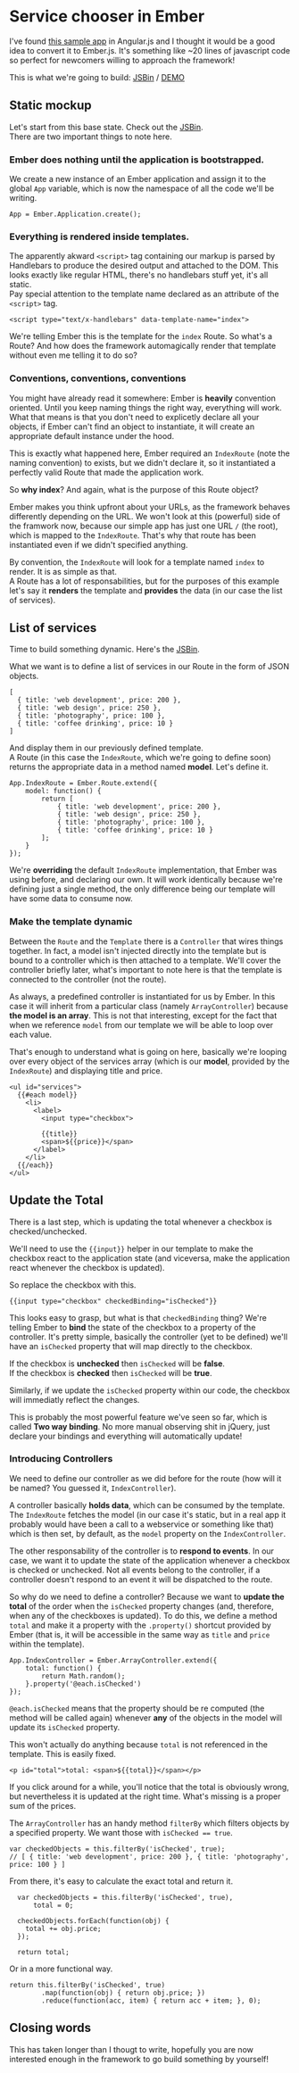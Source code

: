 # Service chooser in Ember

I've found [this sample app](http://tutorialzine.com/2013/05/quick-tip-convert-backbone-to-angularjs/) in Angular.js and I thought it would be a good idea to convert it to Ember.js. It's something like ~20 lines of javascript code so perfect for newcomers willing to approach the framework!

This is what we're going to build: [JSBin](http://jsbin.com/oNUfeTe/1/edit?html,js) / [DEMO](http://jsbin.com/oNUfeTe/1)


## Static mockup
Let's start from this base state. Check out the [JSBin](http://jsbin.com/oNUfeTe/3/edit?html,js).  
There are two important things to note here.


### Ember does nothing until the application is bootstrapped.

We create a new instance of an Ember application and assign it to the global `App` variable, which is now the namespace of all the code we'll be writing.

    App = Ember.Application.create();

### Everything is rendered inside templates.

The apparently akward `<script>` tag containing our markup is parsed by Handlebars to produce the desired output and attached to the DOM. This looks exactly like regular HTML, there's no handlebars stuff yet, it's all static.  
Pay special attention to the template name declared as an attribute of the `<script>` tag.

    <script type="text/x-handlebars" data-template-name="index">

We're telling Ember this is the template for the `index` Route. So what's a Route? And how does the framework automagically render that template without even me telling it to do so?


### Conventions, conventions, conventions

You might have already read it somewhere: Ember is **heavily** convention oriented. Until you keep naming things the right way, everything will work.  
What that means is that you don't need to explicetly declare all your objects, if Ember can't find an object to instantiate, it will create an appropriate default instance under the hood.

This is exactly what happened here, Ember required an `IndexRoute` (note the naming convention) to exists, but we didn't declare it, so it instantiated a perfectly valid Route that made the application work.

So **why index**? And again, what is the purpose of this Route object?

Ember makes you think upfront about your URLs, as the framework behaves differently depending on the URL. We won't look at this (powerful) side of the framwork now, because our simple app has just one URL `/` (the root), which is mapped to the `IndexRoute`. That's why that route has been instantiated even if we didn't specified anything.

By convention, the `IndexRoute` will look for a template named `index` to render. It is as simple as that.  
A Route has a lot of responsabilities, but for the purposes of this example let's say it **renders** the template and **provides** the data (in our case the list of services).


## List of services

Time to build something dynamic. Here's the [JSBin](http://jsbin.com/oNUfeTe/5/edit?html,js).

What we want is to define a list of services in our Route in the form of JSON objects.

    [
      { title: 'web development', price: 200 },
      { title: 'web design', price: 250 },
      { title: 'photography', price: 100 },
      { title: 'coffee drinking', price: 10 }
    ]

And display them in our previously defined template.  
A Route (in this case the `IndexRoute`, which we're going to define soon) returns the appropriate data in a method named **model**. Let's define it.

    App.IndexRoute = Ember.Route.extend({
        model: function() {
            return [
                { title: 'web development', price: 200 },
                { title: 'web design', price: 250 },
                { title: 'photography', price: 100 },
                { title: 'coffee drinking', price: 10 }
            ];
        }
    });

We're **overriding** the default `IndexRoute` implementation, that Ember was using before, and declaring our own. It will work identically because we're defining just a single method, the only difference being our template will have some data to consume now.

### Make the template dynamic

Between the `Route` and the `Template` there is a `Controller` that wires things together. In fact, a model isn't injected directly into the template but is bound to a controller which is then attached to a template. We'll cover the controller briefly later, what's important to note here is that the template is connected to the controller (not the route).

As always, a predefined controller is instantiated for us by Ember. In this case it will inherit from a particular class (namely `ArrayController`) because **the model is an array**. This is not that interesting, except for the fact that when we reference `model` from our template we will be able to loop over each value.

That's enough to understand what is going on here, basically we're looping over every object of the services array (which is our **model**, provided by the `IndexRoute`) and displaying title and price.


    <ul id="services">
      {{#each model}}
        <li>
          <label>
            <input type="checkbox">
            
            {{title}}
            <span>${{price}}</span>
          </label>
        </li>
      {{/each}}
    </ul>
    
     
## Update the Total
There is a last step, which is updating the total whenever a checkbox is checked/unchecked.

We'll need to use the `{{input}}` helper in our template to make the checkbox react to the application state (and viceversa, make the application react whenever the checkbox is updated).

So replace the checkbox with this.

    {{input type="checkbox" checkedBinding="isChecked"}}

This looks easy to grasp, but what is that `checkedBinding` thing? We're telling Ember to **bind** the state of the checkbox to a property of the controller. It's pretty simple, basically the controller (yet to be defined) we'll have an `isChecked` property that will map directly to the checkbox.

If the checkbox is **unchecked** then `isChecked` will be **false**.  
If the checkbox is **checked** then `isChecked` will be **true**.

Similarly, if we update the `isChecked` property within our code, the checkbox will immediatly reflect the changes.

This is probably the most powerful feature we've seen so far, which is called **Two way binding**. No more manual observing shit in jQuery, just declare your bindings and everything will automatically update!


### Introducing Controllers

We need to define our controller as we did before for the route (how will it be named? You guessed it, `IndexController`).

A controller basically **holds data**, which can be consumed by the template. The `IndexRoute` fetches the model (in our case it's static, but in a real app it probably would have been a call to a webservice or something like that) which is then set, by default, as the `model` property on the `IndexController`.

The other responsability of the controller is to **respond to events**. In our case, we want it to update the state of the application whenever a checkbox is checked or unchecked. Not all events belong to the controller, if a controller doesn't respond to an event it will be dispatched to the route.

So why do we need to define a controller? Because we want to **update the total** of the order when the `isChecked` property changes (and, therefore, when any of the checkboxes is updated). To do this, we define a method `total` and make it a property with the `.property()` shortcut provided by Ember (that is, it will be accessible in the same way as `title` and `price` within the template).

    App.IndexController = Ember.ArrayController.extend({
        total: function() {
            return Math.random();
        }.property('@each.isChecked')
    });

`@each.isChecked` means that the property should be re computed (the method will be called again) whenever **any** of the objects in the model will update its `isChecked` property.

This won't actually do anything because `total` is not referenced in the template. This is easily fixed.

    <p id="total">total: <span>${{total}}</span></p>

If you click around for a while, you'll notice that the total is obviously wrong, but nevertheless it is updated at the right time. What's missing is a proper sum of the prices.

The `ArrayController` has an handy method `filterBy` which filters objects by a specified property. We want those with `isChecked == true`.

    var checkedObjects = this.filterBy('isChecked', true);
    // [ { title: 'web development', price: 200 }, { title: 'photography', price: 100 } ]
    
From there, it's easy to calculate the exact total and return it.

      var checkedObjects = this.filterBy('isChecked', true),
          total = 0;
        
      checkedObjects.forEach(function(obj) {
        total += obj.price;
      });
      
      return total;

Or in a more functional way.

    return this.filterBy('isChecked', true)
			.map(function(obj) { return obj.price; })
			.reduce(function(acc, item) { return acc + item; }, 0);



## Closing words

This has taken longer than I thougt to write, hopefully you are now interested enough in the framework to go build something by yourself!
